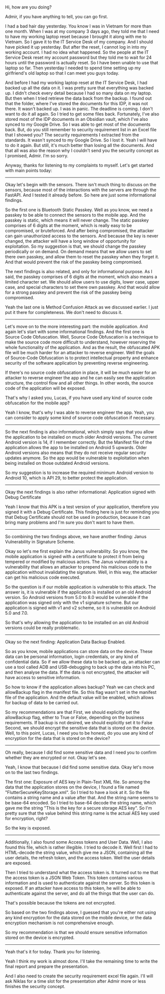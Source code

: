 Hi, how are you doing?

Admir, if you have anything to tell, you can go first.

I had a bad hair day yesterday. You know I was in Vietnam for more than one month. When I was at my company 3 days ago, they told me that I need to have my working laptop reset because I brought it along with me to Vietnam. So I gave it to the IT Service Desk of my company. And I should have picked it up yesterday. But after the reset, I cannot log in into my working account. I had no idea what happened. So the people at the IT Service Desk reset my account password but they told me to wait for 24 hours until the password is actually reset. So I have been unable to use that laptop so far. Then yesterday I needed to spend time setting up my girlfriend's old laptop so that I can meet you guys today.

And before I had my working laptop reset at the IT Service Desk, I had backed up all the data on it. I was pretty sure that everything was backed up. I didn't check every detail because I had so many data on my laptop. But then when I tried retrieve the data back from the backup. I found out that the folder, where I've stored the documents for this IDP, it was not there. It wasn't backed up. I was in panic. The deadline is coming. I don't want to do it all again. So I tried to get some files back. Fortunately, I've also stored most of the IDP documents in an Obsidian vault, which I've also synced to my Google Drive. So I was able to get most of the documents back. But, do you still remember to security requirement list in an Excel file that I showed you? The security requirements I extracted from the standards. It wasn't synced to my Google Drive. So I lost it. Yeah I will have to do it again. But still, it's much better than losing all the documents. And that all was also the reason why I couldn't send you the security concept as I promised, Admir. I'm so sorry.

Anyway, thanks for listening to my complaints to myself. Let's get started with main points today:


-------------------------------------------------------------------

Okay let's begin with the sensors. There isn't much thing to discuss on the sensors, because most of the interactions with the servers are through the FastAPI. And I tested it already before. So here are just some informational findings.

So the first one is Bluetooth Static Passkey. Well as you know, we need a passkey to be able to connect the sensors to the mobile app. And the passkey is static, which means it will never change. The static passkey comprises of 6 digits at the moment, which is really easy to be compromised, or bruteforced. And after being compromised, the attacker can gain unauthorized access to the sensors. And because the key is never changed, the attacker will have a long window of opportunity for exploitation. So my suggestion is that, we should change the passkey periodically or on demand. On demand means that we allow users to set there own passkey, and allow them to reset the passkey when they forget it. And that would prevent the risk of the passkey being compromised.

The next findings is also related, and only for informational purpose. As I said, the passkey comprises of 6 digits at the moment, which also means a limited character set. We should allow users to use digits, lower case, upper case, and special characters to set there own passkey. And that would allow for a strong passkey and prevent the risk of the passkey being compromised.

Yeah the last one is Method Confusion Attack as we discussed earlier. I just put it there for completeness. We don't need to discuss it. 

-------------------------------------------------------------------

Let's move on to the more interesting part: the mobile application. And again let's start with some informational findings. And the first one is Source Code Obfuscation. Well, Source Code Obfuscation is a technique to make the source code more difficult to understand, however reserving the whole functionality of the application. And as the result, the obfuscated APK file will be much harder for an attacker to reverse engineer. Well the goals of Source-Code Obfuscation is to protect intellectual property and enhance security of the software application by preventing reverse engineering.

If there's no source code obfuscation in place, it will be much easier for an attacker to reverse engineer the app and he can easily see the application structure, the control flow and all other things. In other words, the source code of the application will be exposed.

That's why I asked you, Lucas, if you have used any kind of source code obfuscation for the mobile app? 

Yeah I know, that's why I was able to reverse engineer the app. Yeah, you can consider to apply some kind of source code obfuscation if necessary.

-------------------------------------------------------------------

So the next finding is also informational, which simply says that you allow the application to be installed on much older Android versions. The current Android version is 14, if I remember correctly. But the Manifest file of the application allows the app to be installed on Android 5 upwards. Older Android versions also means that they do not receive regular security updates anymore. So the app would be vulnerable to exploitation when being installed on those outdated Android versions.

So my suggestion is to increase the required minimum Android version to Android 10, which is API 29, to better protect the application.

-------------------------------------------------------------------

Okay the next findings is also rather informational: Application signed with Debug Certificate

Yeah I know that this APK is a test version of your application, therefore you signed it with a Debug Certificate. This finding here is just for reminding you that Debug Certificate should not be used in production, because it can bring many problems and I'm sure you don't want to have them.

-------------------------------------------------------------------

So combining the two findings above, we have another finding: Janus Vulnerability in Signature Scheme.

Okay so let's me first explain the Janus vulnerability. So you know, the mobile application is signed with a certificate to protect it from being tempered or modified by malicious actors. The Janus vulnerability is a vulnerability that allows an attacker to prepend his malicious code to the application without invalidating the signature. Well, in this way, the attacker can get his malicious code executed.

So the question is if our mobile application is vulnerable to this attack. The answer is, it is vulnerable if the application is installed on an old Android version. So Android versions from 5.0 to 8.0 would be vulnerable if the application was signed only with the v1 signature scheme. But our application is signed with v1 and v2 scheme, so it is vulnerable on Android 5.0 and 7.0.

So that's why allowing the application to be installed on an old Android versions could be really problematic.

-------------------------------------------------------------------

Okay so the next finding: Application Data Backup Enabled.

So as you know, mobile applications can store data on the device. These data can be personal information, login credentials, or any kind of confidential data. So if we allow these data to be backed up, an attacker can use a tool called ADB and USB-debugging to back up the data into his PC, and then analyse the data. If the data is not encrypted, the attacker will have access to sensitive information.

So how to know if the application allows backup? Yeah we can check and allowBackup flag in the manifest file. So this flag wasn't set in the manifest file of the application. And the default value will be enabled, which allows for backup of data to be carried out.

So my recommendations are that
First, we should explicitly set the allowBackup flag, either to True or False, depending on the business requirements. If backup is not desired, we should explicitly set it to False
Second, we should encrypt the sensitive data that is stored on the device. Well, to this point, Lucas, I need you to be honest, do you use any kind of encryption for the data that is stored on the device?

-------------------------------------------------------------------

Oh really, because I did find some sensitive data and I need you to confirm whether they are encrypted or not. Okay let's see.

Yeah, I know that because I did find some sensitive data. Okay let's move on to the last two findings.

The first one: Exposure of AES key in Plain-Text XML file.
So among the data that the application stores on the device, I found a file named "FlutterSecureKeyStorage.xml". So I tried to have a look at it. So the file contains a string name and a value after that. And the string name seems to be base-64 encoded. So I tried to base-64 decode the string name, which gave me the string "This is the key for a secure storage AES key". So I'm pretty sure that the value behind this string name is the actual AES key used for encryption, right? 

So the key is exposed.

-------------------------------------------------------------------

Additionally, I also found some Access tokens and User Data. Well, I also found this file, which is rather illegible. I tried to decode it. Well first I had to HTML-decode the string value, which give me a JSON, containing all the user details, the refresh token, and the access token. Well the user details are exposed.

Then I tried to understand what the access token is. It turned out to me that the access token is a JSON Web Token. This token contains various information and is used to authenticate against the server. So this token is exposed. If an attacker have access to this token, he will be able to authenticate against the server, and do all the things that the user can do.

That's possible because the tokens are not encrypted.

So based on the two findings above, I guessed that you're either not using any kind encryption for the data stored on the mobile device, or the data encryption mechanism is not comprehensive enough.

So my recommendation is that we should ensure sensitive information stored on the device is encrypted.

-------------------------------------------------------------------

Yeah that's it for today. Thank you for listening.


Yeah I think my work is almost done. I'll take the remaining time to write the final report and prepare the presentation.

And I also need to create the security requirement excel file again. I'll will ask Niklas for a time slot for the presentation after Admir more or less finishes the security concept.


